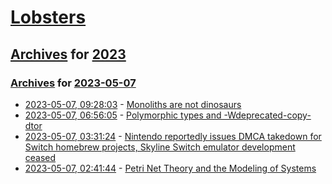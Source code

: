 # [Lobsters](../../../README.md)

## [Archives](../../index.md) for [2023](../index.md)

### [Archives](../../index.md) for [2023-05-07](index.md)

* [2023-05-07, 09:28:03](https://lobste.rs/s/hc0qkh/monoliths_are_not_dinosaurs) - [Monoliths are not dinosaurs](https://www.allthingsdistributed.com/2023/05/monoliths-are-not-dinosaurs.html)
* [2023-05-07, 06:56:05](https://lobste.rs/s/g1z4xm/polymorphic_types_wdeprecated_copy_dtor) - [Polymorphic types and -Wdeprecated-copy-dtor](https://quuxplusone.github.io/blog/2023/05/05/deprecated-copy-with-dtor/)
* [2023-05-07, 03:31:24](https://lobste.rs/s/ewtjm3/nintendo_reportedly_issues_dmca) - [Nintendo reportedly issues DMCA takedown for Switch homebrew projects, Skyline Switch emulator development ceased](https://gbatemp.net/threads/nintendo-reportedly-issues-dmca-takedown-for-switch-homebrew-projects-skyline-switch-emulator-development-ceased.632406/)
* [2023-05-07, 02:41:44](https://lobste.rs/s/djsjg0/petri_net_theory_modeling_systems) - [Petri Net Theory and the Modeling of Systems](http://jklp.org/profession/books/pn/index.html)
